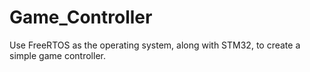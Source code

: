 # Game_Controller
 Use FreeRTOS as the operating system, along with STM32, to create a simple game controller.
